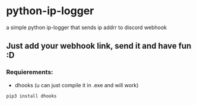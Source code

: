 # python-ip-logger
a simple python ip-logger that sends ip addrr to discord webhook


## Just add your webhook link, send it and have fun :D

### Requierements: 
- dhooks (u can just compile it in .exe and will work)
```bash
pip3 install dhooks
```
